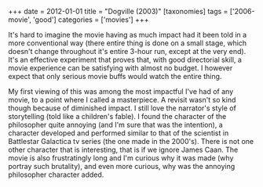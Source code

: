+++
date = 2012-01-01
title = "Dogville (2003)"
[taxonomies]
tags = ['2006-movie', 'good']
categories = ['movies']
+++

It's hard to imagine the movie having as much impact had it been told
in a more conventional way (there entire thing is done on a small stage,
which doesn't change throughout it's entire 3-hour run, except at the
very end). It's an effective experiment that proves that, with good
directorial skill, a movie experience can be satisfying with almost no
budget. I however expect that only serious movie buffs would watch the
entire thing.

My first viewing of this was among the most impactful I've had of any
movie, to a point where I called a masterpiece. A revisit wasn't so
kind though because of diminished impact. I still love the narrator's
style of storytelling (told like a children's fable). I found the
character of the philosopher quite annoying (and I'm sure that was the
intention), a character developed and performed similar to that of the
scientist in Battlestar Galactica tv series (the one made in the
2000's). There is not one other character that is interesting, that is
if we ignore James Caan. The movie is also frustratingly long and I'm
curious why it was made (why portray such brutality), and even more
curious, why was the annoying philosopher character added.
